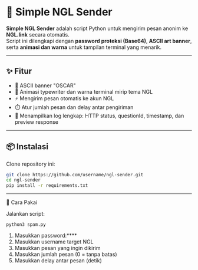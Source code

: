 # 📨 Simple NGL Sender

**Simple NGL Sender** adalah script Python untuk mengirim pesan anonim ke **NGL.link** secara otomatis.  
Script ini dilengkapi dengan **password proteksi (Base64)**, **ASCII art banner**, serta **animasi dan warna** untuk tampilan terminal yang menarik.

---

## ✨ Fitur
- 🎨 ASCII banner "OSCAR"  
- 🌈 Animasi typewriter dan warna terminal mirip tema NGL  
- ⚡ Mengirim pesan otomatis ke akun NGL  
- ⏱️ Atur jumlah pesan dan delay antar pengiriman  
- 📝 Menampilkan log lengkap: HTTP status, questionId, timestamp, dan preview response  

---

## 📦 Instalasi

Clone repository ini:

```bash
git clone https://github.com/username/ngl-sender.git
cd ngl-sender
pip install -r requirements.txt
```
---

🚀 Cara Pakai

Jalankan script:
```
python3 spam.py
```
1. Masukkan password:****
2. Masukkan username target NGL
3. Masukkan pesan yang ingin dikirim
4. Masukkan jumlah pesan (0 = tanpa batas)
5. Masukkan delay antar pesan (detik)
